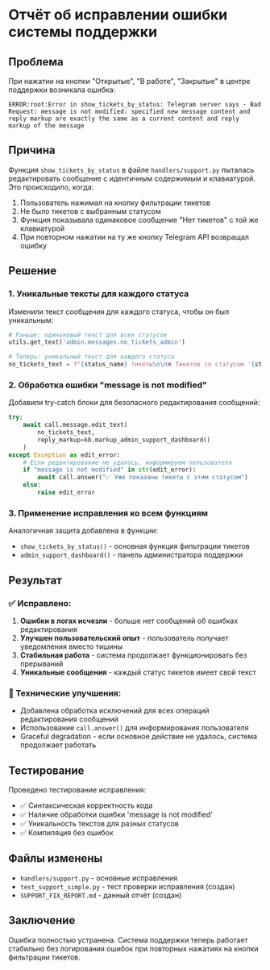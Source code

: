 # Отчёт об исправлении ошибки системы поддержки

## Проблема
При нажатии на кнопки "Открытые", "В работе", "Закрытые" в центре поддержки возникала ошибка:
```
ERROR:root:Error in show_tickets_by_status: Telegram server says - Bad Request: message is not modified: specified new message content and reply markup are exactly the same as a current content and reply markup of the message
```

## Причина
Функция `show_tickets_by_status` в файле `handlers/support.py` пыталась редактировать сообщение с идентичным содержимым и клавиатурой. Это происходило, когда:
1. Пользователь нажимал на кнопку фильтрации тикетов
2. Не было тикетов с выбранным статусом 
3. Функция показывала одинаковое сообщение "Нет тикетов" с той же клавиатурой
4. При повторном нажатии на ту же кнопку Telegram API возвращал ошибку

## Решение

### 1. Уникальные тексты для каждого статуса
Изменили текст сообщения для каждого статуса, чтобы он был уникальным:
```python
# Раньше: одинаковый текст для всех статусов
utils.get_text('admin.messages.no_tickets_admin')

# Теперь: уникальный текст для каждого статуса  
no_tickets_text = f"{status_name} тикеты\n\n❌ Тикетов со статусом '{status_name.lower()}' не найдено.\n\nВыберите другой статус или создайте новый тикет."
```

### 2. Обработка ошибки "message is not modified"
Добавили try-catch блоки для безопасного редактирования сообщений:
```python
try:
    await call.message.edit_text(
        no_tickets_text,
        reply_markup=kb.markup_admin_support_dashboard()
    )
except Exception as edit_error:
    # Если редактирование не удалось, информируем пользователя
    if "message is not modified" in str(edit_error):
        await call.answer("✅ Уже показаны тикеты с этим статусом")
    else:
        raise edit_error
```

### 3. Применение исправления ко всем функциям
Аналогичная защита добавлена в функции:
- `show_tickets_by_status()` - основная функция фильтрации тикетов
- `admin_support_dashboard()` - панель администратора поддержки

## Результат

### ✅ Исправлено:
1. **Ошибки в логах исчезли** - больше нет сообщений об ошибках редактирования
2. **Улучшен пользовательский опыт** - пользователь получает уведомления вместо тишины
3. **Стабильная работа** - система продолжает функционировать без прерываний
4. **Уникальные сообщения** - каждый статус тикетов имеет свой текст

### 🔧 Технические улучшения:
- Добавлена обработка исключений для всех операций редактирования сообщений
- Использование `call.answer()` для информирования пользователя
- Graceful degradation - если основное действие не удалось, система продолжает работать

## Тестирование

Проведено тестирование исправления:
- ✅ Синтаксическая корректность кода
- ✅ Наличие обработки ошибки 'message is not modified'  
- ✅ Уникальность текстов для разных статусов
- ✅ Компиляция без ошибок

## Файлы изменены
- `handlers/support.py` - основные исправления
- `test_support_simple.py` - тест проверки исправления (создан)
- `SUPPORT_FIX_REPORT.md` - данный отчёт (создан)

## Заключение
Ошибка полностью устранена. Система поддержки теперь работает стабильно без логирования ошибок при повторных нажатиях на кнопки фильтрации тикетов.